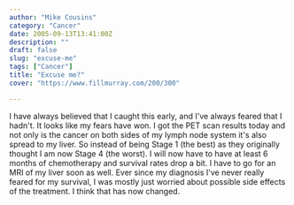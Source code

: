 ```yaml
---
author: "Mike Cousins"
category: "Cancer"
date: 2005-09-13T13:41:00Z
description: ""
draft: false
slug: "excuse-me"
tags: ["Cancer"]
title: "Excuse me?"
cover: "https://www.fillmurray.com/200/300"

---
```


I have always believed that I caught this early, and I've always feared that I
hadn't. It looks like my fears have won. I got the PET scan results today and
not only is the cancer on both sides of my lymph node system it's also spread to
my liver. So instead of being Stage 1 (the best) as they originally thought I am
now Stage 4 (the worst). I will now have to have at least 6 months of
chemotherapy and survival rates drop a bit. I have to go for an MRI of my liver
soon as well. Ever since my diagnosis I've never really feared for my survival,
I was mostly just worried about possible side effects of the treatment. I think
that has now changed.